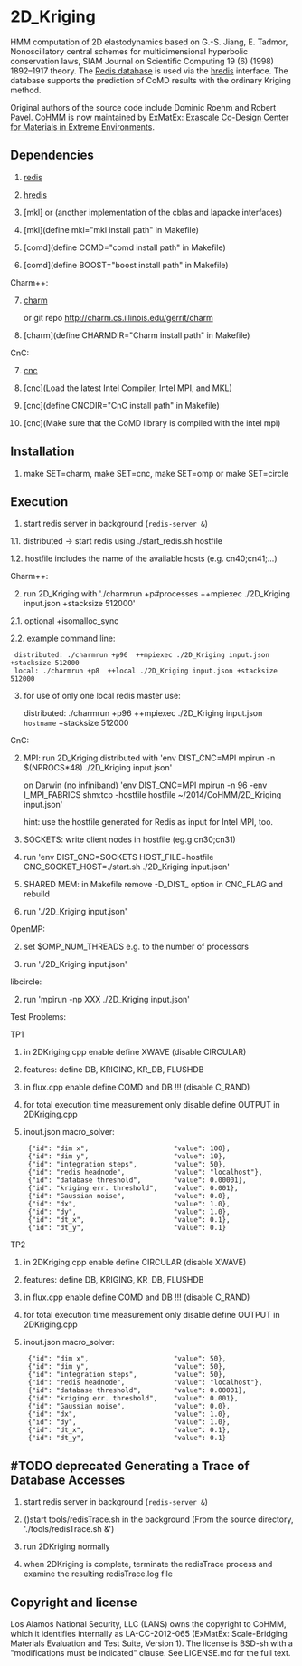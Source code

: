 2D_Kriging
=========

HMM computation of 2D elastodynamics based on G.-S. Jiang, E. Tadmor, Nonoscillatory central schemes for multidimensional hyperbolic conservation laws, SIAM Journal on Scientific Computing 19 (6) (1998) 1892–1917 theory. The [Redis database](http://redis.io) is used via the [hredis](https://github.com/redis/hiredis) interface. The database supports the prediction of CoMD results with the ordinary Kriging method. 

Original authors of the source code include Dominic Roehm and Robert Pavel. CoHMM is now maintained by ExMatEx: [Exascale Co-Design Center for Materials in Extreme Environments](exmatex.org).

Dependencies
------------

1. [redis](http://redis.io)

2. [hredis](https://github.com/redis/hiredis)

3. [mkl] or (another implementation of the cblas and lapacke interfaces)

4. [mkl](define mkl="mkl install path" in Makefile)

5. [comd](define COMD="comd install path" in Makefile) 

6. [comd](define BOOST="boost install path" in Makefile) 

Charm++:

7. [charm](http://charm.cs.illinois.edu/software)

   or git repo  http://charm.cs.illinois.edu/gerrit/charm

8. [charm](define CHARMDIR="Charm install path" in Makefile) 

CnC:

7. [cnc](https://software.intel.com/en-us/articles/intel-concurrent-collections-for-cc)

8. [cnc](Load the latest Intel Compiler, Intel MPI, and MKL) 

9. [cnc](define CNCDIR="CnC install path" in Makefile) 

10. [cnc](Make sure that the CoMD library is compiled with the intel mpi) 


Installation
------------

1. make SET=charm, make SET=cnc, make SET=omp or make SET=circle

Execution
---------

1. start redis server in background (`redis-server &`)

1.1. distributed -> start redis using ./start_redis.sh hostfile

1.2. hostfile includes the name of the available hosts (e.g. cn40;cn41;...)

Charm++:

2. run 2D_Kriging with './charmrun +p#processes  ++mpiexec ./2D_Kriging input.json +stacksize 512000'

2.1. optional +isomalloc_sync

2.2. example command line:

     distributed: ./charmrun +p96  ++mpiexec ./2D_Kriging input.json +stacksize 512000
     local: ./charmrun +p8  ++local ./2D_Kriging input.json +stacksize 512000

3. for use of only one local redis master use:

    
     distributed: ./charmrun +p96  ++mpiexec ./2D_Kriging input.json `hostname` +stacksize 512000

CnC:

2. MPI: run 2D_Kriging distributed with 'env DIST_CNC=MPI mpirun -n $(NPROCS*48) ./2D_Kriging input.json' 

   on Darwin (no infiniband) 'env DIST_CNC=MPI mpirun -n 96 -env I_MPI_FABRICS shm:tcp -hostfile hostfile ~/2014/CoHMM/2D_Kriging input.json'

   hint: use the hostfile generated for Redis as input for Intel MPI, too.

3. SOCKETS: write client nodes in hostfile (eg.g cn30;cn31)

4. run 'env DIST_CNC=SOCKETS HOST_FILE=hostfile CNC_SOCKET_HOST=./start.sh ./2D_Kriging input.json'

5. SHARED MEM: in Makefile remove -D_DIST_ option in CNC_FLAG and rebuild 

6. run './2D_Kriging input.json'

OpenMP:

2. set $OMP_NUM_THREADS e.g. to the number of processors

3. run './2D_Kriging input.json'

libcircle:

2. run 'mpirun -np XXX ./2D_Kriging input.json'

Test Problems:

TP1

1. in 2DKriging.cpp enable define XWAVE (disable CIRCULAR)

2. features: define DB, KRIGING, KR_DB, FLUSHDB

3. in flux.cpp enable define COMD and DB !!! (disable C_RAND)

4. for total execution time measurement only disable define OUTPUT in 2DKriging.cpp

5. inout.json macro_solver:

        {"id": "dim x",                     "value": 100},
        {"id": "dim y",                     "value": 10},
        {"id": "integration steps",         "value": 50},
        {"id": "redis headnode",            "value": "localhost"},
        {"id": "database threshold",        "value": 0.00001},
        {"id": "kriging err. threshold",    "value": 0.001},
        {"id": "Gaussian noise",            "value": 0.0},
        {"id": "dx",                        "value": 1.0},
        {"id": "dy",                        "value": 1.0},
        {"id": "dt_x",                      "value": 0.1},
        {"id": "dt_y",                      "value": 0.1}

TP2

1. in 2DKriging.cpp enable define CIRCULAR (disable XWAVE)

2. features: define DB, KRIGING, KR_DB, FLUSHDB

3. in flux.cpp enable define COMD and DB !!! (disable C_RAND)

4. for total execution time measurement only disable define OUTPUT in 2DKriging.cpp

5. inout.json macro_solver:

        {"id": "dim x",                     "value": 50},
        {"id": "dim y",                     "value": 50},
        {"id": "integration steps",         "value": 50},
        {"id": "redis headnode",            "value": "localhost"},
        {"id": "database threshold",        "value": 0.00001},
        {"id": "kriging err. threshold",    "value": 0.001},
        {"id": "Gaussian noise",            "value": 0.0},
        {"id": "dx",                        "value": 1.0},
        {"id": "dy",                        "value": 1.0},
        {"id": "dt_x",                      "value": 0.1},
        {"id": "dt_y",                      "value": 0.1}


#TODO deprecated
Generating a Trace of Database Accesses
---------

1. start redis server in background (`redis-server &`)

2. ()start tools/redisTrace.sh in the background (From the source directory, './tools/redisTrace.sh &')

3. run 2DKriging normally

4. when 2DKriging is complete, terminate the redisTrace process and examine the resulting redisTrace.log file

Copyright and license
---------------------

Los Alamos National Security, LLC (LANS) owns the copyright to CoHMM, which it identifies internally as LA-CC-2012-065 (ExMatEx: Scale-Bridging Materials Evaluation and Test Suite, Version 1). The license is BSD-sh with a "modifications must be indicated" clause.  See LICENSE.md for the full text.


